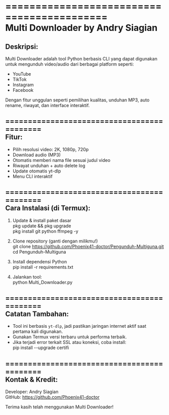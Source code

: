 ===========================================  
     Multi Downloader by Andry Siagian  
===========================================  

Deskripsi:  
-----------  
Multi Downloader adalah tool Python berbasis CLI yang dapat digunakan untuk mengunduh video/audio dari berbagai platform seperti:  
- YouTube  
- TikTok  
- Instagram  
- Facebook  

Dengan fitur unggulan seperti pemilihan kualitas, unduhan MP3, auto rename, riwayat, dan interface interaktif.  

===========================================  
Fitur:  
-------  
- Pilih resolusi video: 2K, 1080p, 720p  
- Download audio (MP3)  
- Otomatis memberi nama file sesuai judul video  
- Riwayat unduhan + auto delete log  
- Update otomatis yt-dlp  
- Menu CLI interaktif  

===========================================  
Cara Instalasi (di Termux):  
-----------------------------  
1. Update & install paket dasar  
   pkg update && pkg upgrade  
   pkg install git python ffmpeg -y  

2. Clone repository (ganti dengan milikmu!)  
   git clone https://github.com/Phoenix41-doctor/Pengunduh-Multiguna.git  
   cd Pengunduh-Multiguna  

3. Install dependensi Python  
   pip install -r requirements.txt  

4. Jalankan tool:  
   python Multi_Downloader.py  

===========================================  
Catatan Tambahan:  
------------------  
- Tool ini berbasis `yt-dlp`, jadi pastikan jaringan internet aktif saat pertama kali digunakan.  
- Gunakan Termux versi terbaru untuk performa terbaik.  
- Jika terjadi error terkait SSL atau koneksi, coba install:  
   pip install --upgrade certifi  

===========================================  
Kontak & Kredit:  
----------------  
Developer: Andry Siagian  
GitHub: https://github.com/Phoenix41-doctor  

Terima kasih telah menggunakan Multi Downloader!
